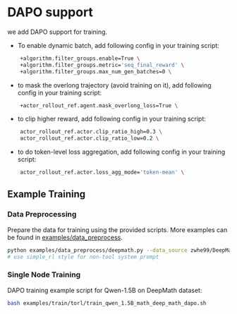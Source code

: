 # DAPO support

we add DAPO support for training. 

- To enable dynamic batch, add following config in your training script:

```bash
    +algorithm.filter_groups.enable=True \
    +algorithm.filter_groups.metric='seq_final_reward' \
    +algorithm.filter_groups.max_num_gen_batches=0 \
```

- to mask the overlong trajectory (avoid training on it), add following config in your training script:

```bash
    +actor_rollout_ref.agent.mask_overlong_loss=True \
```


- to clip higher reward, add following config in your training script:

```bash
    actor_rollout_ref.actor.clip_ratio_high=0.3 \
    actor_rollout_ref.actor.clip_ratio_low=0.2 \
```

- to do token-level loss aggregation, add following config in your training script:

```bash
    actor_rollout_ref.actor.loss_agg_mode='token-mean' \
```

## Example Training

### Data Preprocessing

Prepare the data for training using the provided scripts. More examples can be found in [examples/data_preprocess](examples/data_preprocess).

```bash
python examples/data_preprocess/deepmath.py --data_source zwhe99/DeepMath-103K --local_dir data/deepmath_torl --sys_prompt_style torl
# use simple_rl style for non-tool system prompt
```

### Single Node Training

DAPO training example script for Qwen-1.5B on DeepMath dataset:

```bash
bash examples/train/torl/train_qwen_1.5B_math_deep_math_dapo.sh
```
